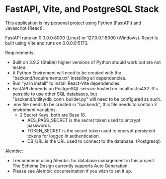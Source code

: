 # FastAPI, Vite, and PostgreSQL Stack

This application is my personal project using Python (FastAPI) and Javascript (React).

FastAPI runs on 0.0.0.0:8000 (Linux) or 127.0.0.1:8000 (Windows).
React is built using Vite and runs on 0.0.0.0:5173.

Requirements:
  
  * Built on 3.9.2 (Stable) higher versions of Python should work but are not tested.
  * A Python Enviroment will need to be created with the "backend/requirements.txt" installing all dependencies.
  * Run "yarn install" to install React-Vite dependencies.
  * FastAPI depends on PostgreSQL service hosted on localhost:5432. It's possible to use other SQL databases, but "backend/utility/db_conn_builder.py" will need to be configured as such.
  * .env file needs to be created in "backend/", this file needs to contain 3 enviroment variables.
    * 2 Secret Keys, both are Base 16.
      * AES_PASS_SECRET is the secret token used to encrypt passwords.
      * TOKEN_SECRET is the secret token used to encrypt persistent tokens for logged in authentication.
      * DB_URL is the URL used to connect to the database. (Postgresql)

Alembic:
  * I recommend using Alembic for database management in this project. The Schema Design currently supports Auto Generation.
  * Please see Alembic documentation if you wish to set it up.